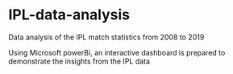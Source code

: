 # IPL-data-analysis
Data analysis of the IPL match statistics from 2008 to 2019

Using Microsoft powerBi, an interactive dashboard is prepared to demonstrate the insights from the IPL data
